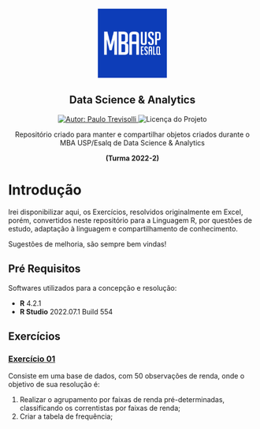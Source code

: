 
<p align="center">
  <img width="140" src="https://github.com/Trevisolli/data-science/blob/master/imagens/mbausplogo.png" />  
  <h2 align="center">Data Science & Analytics</h2>
  
   
  <p align="center">
  <a href="https://www.linkedin.com/in/Trevisolli">
    <img alt="Autor: Paulo Trevisolli" src="https://img.shields.io/badge/Autor-Paulo%20Trevisolli-green">
  </a>
  <img alt="Licença do Projeto" src="https://img.shields.io/badge/LICENSE-MIT-green"/>
<p>
  
  
  <p align="center">Repositório criado para manter e compartilhar objetos criados durante o MBA USP/Esalq de Data Science & Analytics</p> 
  <p align="center"><b>(Turma 2022-2)</b></p>
</p>


# Introdução 
Irei disponibilizar aqui, os Exercícios, resolvidos originalmente em Excel, porém, convertidos neste repositório para a Linguagem R, por questões de estudo, adaptação à linguagem e compartilhamento de conhecimento.

Sugestões de melhoria, são sempre bem vindas!

## Pré Requisitos 
Softwares utilizados para a concepção e resolução:

<ul>
  <li><b>R</b> 4.2.1 </li>
  <li><b>R Studio</b> 2022.07.1 Build 554</li>
</ul>  


## Exercícios

### <a href="https://github.com/Trevisolli/data-science/blob/master/Exercicio%20Complementar%2001.R">Exercício 01 </a>

Consiste em uma base de dados, com 50 observações de renda, onde o objetivo de sua resolução é:

1) Realizar o agrupamento por faixas de renda pré-determinadas, classificando os correntistas por faixas de renda;
2) Criar a tabela de frequência;




